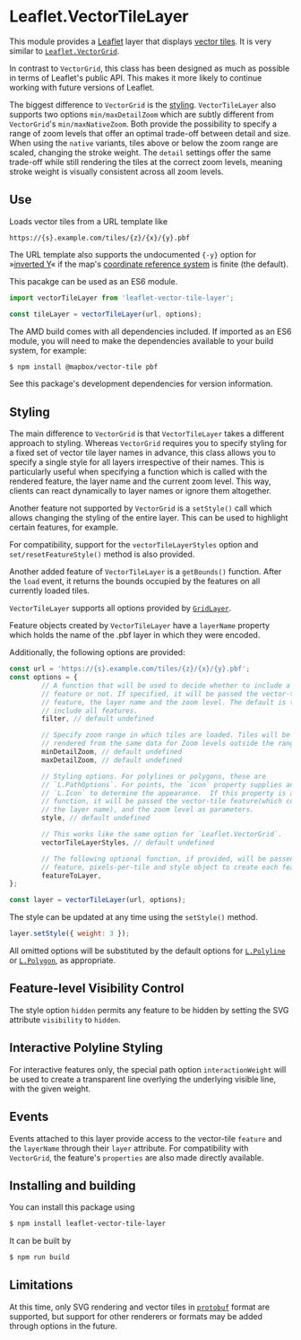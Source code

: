 Leaflet.VectorTileLayer
=======================

This module provides a [Leaflet][L] layer that displays [vector tiles][VT].
It is very similar to [`Leaflet.VectorGrid`][LVG].

In contrast to `VectorGrid`, this class has been designed as much as
possible in terms of Leaflet's public API. This makes it more likely to
continue working with future versions of Leaflet.

The biggest difference to `VectorGrid` is the [styling](#styling).
`VectorTileLayer` also supports two options `min/maxDetailZoom` which are
subtly different from `VectorGrid`'s `min/maxNativeZoom`. Both provide the
possibility to specify a range of zoom levels that offer an optimal
trade-off between detail and size. When using the `native` variants, tiles
above or below the zoom range are scaled, changing the stroke weight. The
`detail` settings offer the same trade-off while still rendering the tiles
at the correct zoom levels, meaning stroke weight is visually consistent
across all zoom levels.


Use
---

Loads vector tiles from a URL template like

    https://{s}.example.com/tiles/{z}/{x}/{y}.pbf

The URL template also supports the undocumented `{-y}` option for
»[inverted Y][Y]« if the map's [coordinate reference system][CRS] is finite
(the default).

This pacakge can be used as an ES6 module.

```js
import vectorTileLayer from 'leaflet-vector-tile-layer';

const tileLayer = vectorTileLayer(url, options);
```

The AMD build comes with all dependencies included. If imported as an ES6
module, you will need to make the dependencies available to your build
system, for example:

```sh
$ npm install @mapbox/vector-tile pbf
```

See this package's development dependencies for version information.


Styling
-------

The main difference to `VectorGrid` is that `VectorTileLayer` takes a
different approach to styling. Whereas `VectorGrid` requires you to specify
styling for a fixed set of vector tile layer names in advance, this class
allows you to specify a single style for all layers irrespective of their
names. This is particularly useful when specifying a function which is
called with the rendered feature, the layer name and the current zoom
level. This way, clients can react dynamically to layer names or ignore
them altogether.

Another feature not supported by `VectorGrid` is a `setStyle()` call which
allows changing the styling of the entire layer. This can be used to
highlight certain features, for example.

For compatibility, support for the `vectorTileLayerStyles` option and
`set/resetFeatureStyle()` method is also provided.

Another added feature of `VectorTileLayer` is a `getBounds()` function.
After the `load` event, it returns the bounds occupied by the features on
all currently loaded tiles.

`VectorTileLayer` supports all options provided by [`GridLayer`][GL].

Feature objects created by `VectorTileLayer` have a `layerName` property
which holds the name of the .pbf layer in which they were encoded.

Additionally, the following options are provided:

```js
const url = 'https://{s}.example.com/tiles/{z}/{x}/{y}.pbf';
const options = {
        // A function that will be used to decide whether to include a
        // feature or not. If specified, it will be passed the vector-tile
        // feature, the layer name and the zoom level. The default is to
        // include all features.
        filter, // default undefined

        // Specify zoom range in which tiles are loaded. Tiles will be
        // rendered from the same data for Zoom levels outside the range.
        minDetailZoom, // default undefined
        maxDetailZoom, // default undefined

        // Styling options. For polylines or polygons, these are
        // `L.PathOptions`. For points, the `icon` property supplies an
        // `L.Icon` to determine the appearance.  If this property is a
        // function, it will be passed the vector-tile feature(which contains
        // the layer name), and the zoom level as parameters.
        style, // default undefined

        // This works like the same option for `Leaflet.VectorGrid`.
        vectorTileLayerStyles, // default undefined

        // The following optional function, if provided, will be passed a vector-tile
        // feature, pixels-per-tile and style object to create each feature layer: 
        featureToLayer,
};

const layer = vectorTileLayer(url, options);
```

The style can be updated at any time using the `setStyle()` method.

```js
layer.setStyle({ weight: 3 });
```

All omitted options will be substituted by the default options for
[`L.Polyline`][PL] or [`L.Polygon`][PG], as appropriate.


Feature-level Visibility Control
--------------------------------

The style option `hidden` permits any feature to be hidden by setting the SVG
attribute `visibility` to `hidden`.

Interactive Polyline Styling
----------------------------

For interactive features only, the special path option `interactionWeight`
will be used to create a transparent line overlying the underlying visible
line, with the given weight.

Events
------

Events attached to this layer provide access to the vector-tile `feature`
and the `layerName` through their `layer` attribute. For compatibility with
`VectorGrid`, the feature's `properties` are also made directly available.


Installing and building
-----------------------

You can install this package using

```sh
$ npm install leaflet-vector-tile-layer
```

It can be built by

```sh
$ npm run build
```


Limitations
-----------

At this time, only SVG rendering and vector tiles in [`protobuf`][PBF]
format are supported, but support for other renderers or formats may be
added through options in the future.


[CRS]:  https://leafletjs.com/reference-1.7.1.html#crs
[GL]:   http://leafletjs.com/reference-1.0.3.html#gridlayer
[L]:    http://leafletjs.com/
[LVG]:  https://github.com/Leaflet/Leaflet.VectorGrid
[PBF]:  https://developers.google.com/protocol-buffers/
[PG]:   http://leafletjs.com/reference-1.0.3.html#polygon
[PL]:   http://leafletjs.com/reference-1.0.3.html#polyline
[VT]:   https://github.com/mapbox/vector-tile-spec
[Y]:    https://github.com/Leaflet/Leaflet/issues/4284
